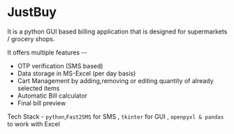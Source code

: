 # JustBuy

It is a python GUI based billing application that is designed for supermarkets / grocery shops.


It offers multiple features --
- OTP verification (SMS based)
- Data storage in MS-Excel (per day basis)
- Cart Management by adding,removing or editing quantity of already selected items
- Automatic Bill calculator
- Final bill preview


Tech Stack - `python`,`Fast2SMS` for SMS , `tkinter` for GUI ,  `openpyxl & pandas` to work with Excel
